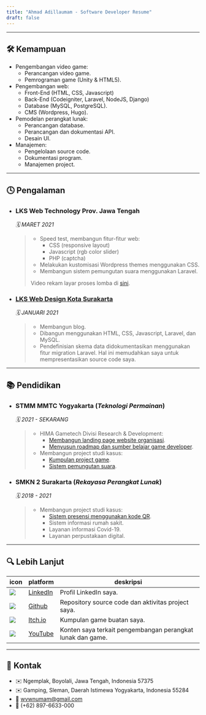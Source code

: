 ```yaml
---
title: "Ahmad Adillaumam - Software Developer Resume"
draft: false
---
```


---

## 🛠 Kemampuan

- Pengembangan video game:
  - Perancangan video game.
  - Pemrograman game (Unity & HTML5).
- Pengembangan web:
  - Front-End (HTML, CSS, Javascript)
  - Back-End (Codeigniter, Laravel, NodeJS, Django)
  - Database (MySQL, PostgreSQL).
  - CMS (Wordpress, Hugo).
- Pemodelan perangkat lunak:
  - Perancangan database.
  - Perancangan dan dokumentasi API.
  - Desain UI.
- Manajemen:
  - Pengelolaan source code.
  - Dokumentasi program.
  - Manajemen project.

---

## 🕓 Pengalaman

- ### LKS Web Technology Prov. Jawa Tengah

    *🗓️ MARET 2021*

    > - Speed test, membangun fitur-fitur web:
    >   - CSS (responsive layout)
    >   - Javascript (rgb color slider)
    >   - PHP (captcha)
    > - Melakukan kustomisasi Wordpress themes menggunakan CSS.
    > - Membangun sistem pemungutan suara menggunakan Laravel.
    >
    > Video rekam layar proses lomba di [sini](https://www.youtube.com/watch?v=xQ-B3tiuptg).

- ### [LKS Web Design Kota Surakarta](https://smkn2solo.sch.id/selamat-kepada-bapak-ibu-guru-pembimbing-jurusan-tkro-rpl-dan-tflm-yang-siswa-siswanya-menjadi-juara-dalam-lomba-lks-tingkat-kota-solo-th-2020/)

    *🗓️ JANUARI 2021*

    > - Membangun blog.
    > - Dibangun menggunakan HTML, CSS, Javascript, Laravel, dan MySQL.
    > - Pendefinisian skema data didokumentasikan menggunakan fitur migration Laravel. Hal ini memudahkan saya untuk mempresentasikan source code saya.

---

## 📚 Pendidikan

- ### STMM MMTC Yogyakarta (*Teknologi Permainan*)

    *🗓️ 2021 - SEKARANG*

    > - HIMA Gametech Divisi Research & Development:
    >   - [Membangun landing page website organisasi](http://dtp.epizy.com).
    >   - [Menyusun roadmap dan sumber belajar game developer](https://github.com/wewnumam/gtstmm-gamedev-roadmap).
    > - Membangun project studi kasus:
    >   - [Kumpulan project game](https://github.com/wewnumam/pemrograman-game).
    >   - [Sistem pemungutan suara](https://github.com/wewnumam/pemungutan-suara).

- ### SMKN 2 Surakarta (*Rekayasa Perangkat Lunak*)

    *🗓️ 2018 - 2021*

    > - Membangun project studi kasus:
    >   - [Sistem presensi menggunakan kode QR](https://github.com/wewnumam/presensi).
    >   - Sistem informasi rumah sakit.
    >   - Layanan informasi Covid-19.
    >   - Layanan perpustakaan digital.

---

## 🔍 Lebih Lanjut

icon | platform | deskripsi
--- | --- | ---
![](https://www.google.com/s2/favicons?domain=linkedin.com) | [LinkedIn](https://www.linkedin.com/in/ahmadadillaumam) | Profil LinkedIn saya.
![](https://www.google.com/s2/favicons?domain=github.com) | [Github](https://github.com/wewnumam) | Repository source code dan aktivitas project saya.
![](https://www.google.com/s2/favicons?domain=itch.io) | [Itch.io](https://wewnumam.itch.io/) | Kumpulan game buatan saya.
![](https://www.google.com/s2/favicons?domain=youtube.com) | [YouTube](https://www.youtube.com/@adillaumam) | Konten saya terkait pengembangan perangkat lunak dan game.

---

## 💬 Kontak

- ✉️ Ngemplak, Boyolali, Jawa Tengah, Indonesia 57375
- ✉️ Gamping, Sleman, Daerah Istimewa Yogyakarta, Indonesia 55284
- 📧 [wvwnumam@gmail.com](mailto:wvwnumam@gmail.com)
- 📱 (+62) 897-6633-000